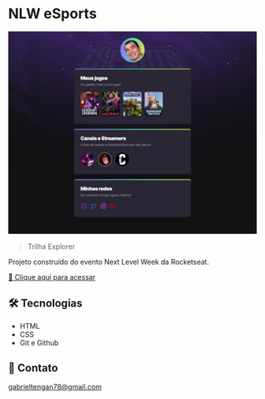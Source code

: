 # NLW eSports

![preview](./.github/preview.png)

>Trilha Explorer

Projeto construído do evento Next Level Week da Rocketseat.

[🔗 Clique aqui para acessar](https://gabrieltengan.github.io/explorer_esports/)

## 🛠 Tecnologias

- HTML
- CSS
- Git e Github

## 📧 Contato

gabrieltengan78@gmail.com
